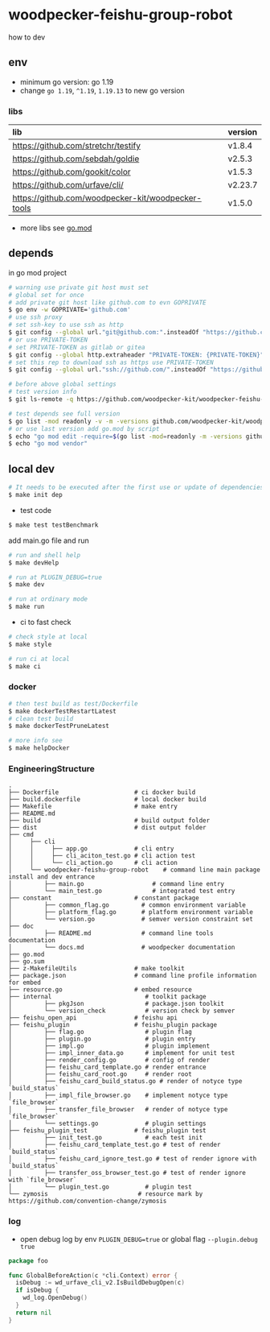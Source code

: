 # woodpecker-feishu-group-robot

how to dev

## env

- minimum go version: go 1.19
- change `go 1.19`, `^1.19`, `1.19.13` to new go version

### libs

| lib                                                | version |
|:---------------------------------------------------|:--------|
| https://github.com/stretchr/testify                | v1.8.4  |
| https://github.com/sebdah/goldie                   | v2.5.3  |
| https://github.com/gookit/color                    | v1.5.3  |
| https://github.com/urfave/cli/                     | v2.23.7 |
| https://github.com/woodpecker-kit/woodpecker-tools | v1.5.0  |

- more libs see [go.mod](https://github.com/woodpecker-kit/woodpecker-feishu-group-robot/blob/main/go.mod)

## depends

in go mod project

```bash
# warning use private git host must set
# global set for once
# add private git host like github.com to evn GOPRIVATE
$ go env -w GOPRIVATE='github.com'
# use ssh proxy
# set ssh-key to use ssh as http
$ git config --global url."git@github.com:".insteadOf "https://github.com/"
# or use PRIVATE-TOKEN
# set PRIVATE-TOKEN as gitlab or gitea
$ git config --global http.extraheader "PRIVATE-TOKEN: {PRIVATE-TOKEN}"
# set this rep to download ssh as https use PRIVATE-TOKEN
$ git config --global url."ssh://github.com/".insteadOf "https://github.com/"

# before above global settings
# test version info
$ git ls-remote -q https://github.com/woodpecker-kit/woodpecker-feishu-group-robot.git

# test depends see full version
$ go list -mod readonly -v -m -versions github.com/woodpecker-kit/woodpecker-feishu-group-robot
# or use last version add go.mod by script
$ echo "go mod edit -require=$(go list -mod=readonly -m -versions github.com/woodpecker-kit/woodpecker-feishu-group-robot | awk '{print $1 "@" $NF}')"
$ echo "go mod vendor"
```

## local dev

```bash
# It needs to be executed after the first use or update of dependencies.
$ make init dep
```

- test code

```bash
$ make test testBenchmark
```

add main.go file and run

```bash
# run and shell help
$ make devHelp

# run at PLUGIN_DEBUG=true
$ make dev

# run at ordinary mode
$ make run
```

- ci to fast check

```bash
# check style at local
$ make style

# run ci at local
$ make ci
```

### docker

```bash
# then test build as test/Dockerfile
$ make dockerTestRestartLatest
# clean test build
$ make dockerTestPruneLatest

# more info see
$ make helpDocker
```

### EngineeringStructure

```
.
├── Dockerfile                     # ci docker build
├── build.dockerfile               # local docker build
├── Makefile                       # make entry
├── README.md
├── build                          # build output folder
├── dist                           # dist output folder
├── cmd
│     ├── cli
│     │     ├── app.go             # cli entry
│     │     ├── cli_aciton_test.go # cli action test
│     │     └── cli_action.go      # cli action
│     └── woodpecker-feishu-group-robot    # command line main package install and dev entrance
│         ├── main.go                   # command line entry
│         └── main_test.go              # integrated test entry
├── constant                       # constant package
│         ├── common_flag.go         # common environment variable
│         ├── platform_flag.go       # platform environment variable
│         └── version.go             # semver version constraint set
├── doc
│         ├── README.md              # command line tools documentation
│         └── docs.md                # woodpecker documentation
├── go.mod
├── go.sum
├── z-MakefileUtils                # make toolkit
├── package.json                   # command line profile information for embed
├── resource.go                    # embed resource
├── internal                          # toolkit package
│         ├── pkgJson                 # package.json toolkit
│         └── version_check           # version check by semver
├── feishu_open_api                # feishu api
├── feishu_plugin                  # feishu_plugin package
│         ├── flag.go                 # plugin flag
│         ├── plugin.go               # plugin entry
│         ├── impl.go                 # plugin implement
│         ├── impl_inner_data.go      # implement for unit test
│         ├── render_config.go        # config of render
│         ├── feishu_card_template.go # render entrance
│         ├── feishu_card_root.go     # render root
│         ├── feishu_card_build_status.go # render of notyce type `build_status`
│         ├── impl_file_browser.go    # implement notyce type `file_browser`
│         ├── transfer_file_browser   # render of notyce type `file_browser`
│         └── settings.go             # plugin settings
├── feishu_plugin_test             # feishu_plugin test
│         ├── init_test.go            # each test init
│         ├── feishu_card_template_test.go # test of render `build_status`
│         ├── feishu_card_ignore_test.go # test of render ignore with `build_status`
│         ├── transfer_oss_browser_test.go # test of render ignore with `file_browser`
│         └── plugin_test.go          # plugin test
└── zymosis                         # resource mark by https://github.com/convention-change/zymosis

```

### log

- open debug log by env `PLUGIN_DEBUG=true` or global flag `--plugin.debug true`

```go
package foo

func GlobalBeforeAction(c *cli.Context) error {
  isDebug := wd_urfave_cli_v2.IsBuildDebugOpen(c)
  if isDebug {
    wd_log.OpenDebug()
  }
  return nil
}
```